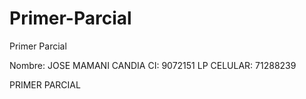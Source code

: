 # Primer-Parcial
Primer Parcial


Nombre: JOSE MAMANI CANDIA
CI: 9072151 LP
CELULAR: 71288239

PRIMER PARCIAL
